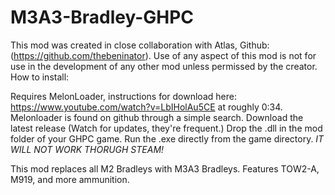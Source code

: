 # M3A3-Bradley-GHPC

This mod was created in close collaboration with Atlas, Github: (https://github.com/thebeninator). Use of any aspect of this mod is not for use in the development of any other mod unless permissed by the creator. How to install:

Requires MelonLoader, instructions for download here: https://www.youtube.com/watch?v=LbIHolAu5CE at roughly 0:34. Melonloader is found on github through a simple search.
Download the latest release (Watch for updates, they're frequent.)
Drop the .dll in the mod folder of your GHPC game.
Run the .exe directly from the game directory. *IT WILL NOT WORK THORUGH STEAM!*

This mod replaces all M2 Bradleys with M3A3 Bradleys. Features TOW2-A, M919, and more ammunition.
